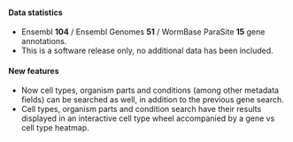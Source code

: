 #### Data statistics

- Ensembl **104** / Ensembl Genomes **51** / WormBase ParaSite **15** gene annotations.   
- This is a software release only, no additional data has been included.

#### New features

- Now cell types, organism parts and conditions (among other metadata fields) can be searched as well, in addition to the previous gene search.
- Cell types, organism parts and condition search have their results displayed in an interactive cell type wheel accompanied by a gene vs cell type heatmap.
